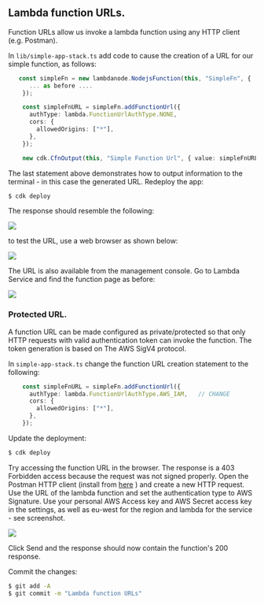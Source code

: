## Lambda function URLs.

Function URLs allow us invoke a lambda function using any HTTP client (e.g. Postman). 

In `lib/simple-app-stack.ts` add code to cause the creation of a URL for our simple function, as follows:
~~~ts
   const simpleFn = new lambdanode.NodejsFunction(this, "SimpleFn", {
      ... as before ....
    });

    const simpleFnURL = simpleFn.addFunctionUrl({
      authType: lambda.FunctionUrlAuthType.NONE,
      cors: {
        allowedOrigins: ["*"],
      },
    });

    new cdk.CfnOutput(this, "Simple Function Url", { value: simpleFnURL.url });
~~~
The last statement above demonstrates how to output information to the terminal - in this case the generated URL. Redeploy the app:
~~~bash
$ cdk deploy
~~~
The response should resemble the following:

![][furl]

to test the URL, use a web browser as shown below:

![][browserres]

The URL is also available from the management console. Go to Lambda Service and find the function page as before: 

![][furlconsole]

### Protected URL.

A function URL can be made configured as private/protected so that only HTTP requests with valid authentication token can invoke the function. The token generation is based on The AWS SigV4 protocol. 

In `simple-app-stack.ts` change the function URL creation statement to the following:
~~~ts
    const simpleFnURL = simpleFn.addFunctionUrl({
      authType: lambda.FunctionUrlAuthType.AWS_IAM,   // CHANGE
      cors: {
        allowedOrigins: ["*"],
      },
    });
~~~
Update the deployment:
~~~bash
$ cdk deploy
~~~
Try accessing the function URL in the browser. The response is a 403 Forbidden access because the request was not signed properly. Open the Postman HTTP client (install from [here][postman] ) and create a new HTTP request. Use the URL of the lambda function and set the authentication type to AWS Signature. Use your personal AWS Access key and AWS Secret access key in the settings, as well as eu-west for the region and lambda for the service - see screenshot.

![][postreq]

Click Send and the response should now contain the function's 200 response.

Commit the changes:
~~~bash
$ git add -A
$ git commit -m "Lambda function URLs"
~~~

[furl]: ./img/furl.png
[browserres]: ./img/browserres.png
[furlconsole]: ./img/furlconsole.png
[postreq]: ./img/postreq.png
[postman]: https://www.postman.com/downloads/
